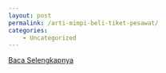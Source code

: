 ```yaml
---
layout: post
permalink: /arti-mimpi-beli-tiket-pesawat/
categories:
    - Uncategorized
---
```


[Baca Selengkapnya](/09)